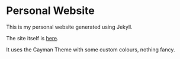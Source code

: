 # Personal Website

This is my personal website generated using Jekyll.

The site itself is [here](https://fiorenza2.github.io/).

It uses the Cayman Theme with some custom colours, nothing fancy.